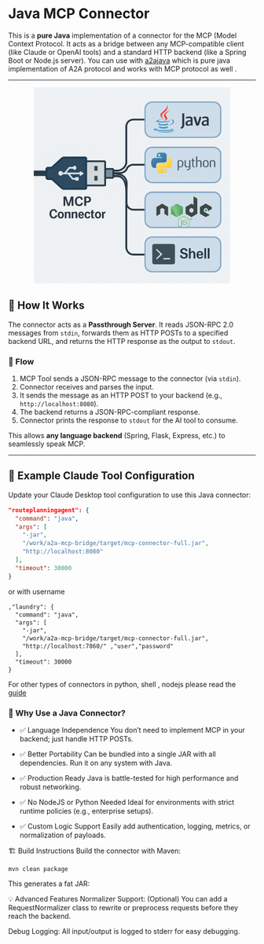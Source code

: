 # Java MCP Connector  

This is a **pure Java** implementation of a connector for the MCP (Model Context Protocol. It acts as a bridge between any MCP-compatible client (like Claude or OpenAI tools) and a standard HTTP backend (like a Spring Boot or Node.js server).
You can use with [a2ajava](https://github.com/vishalmysore/a2ajava) which is pure java implementation of A2A protocol and works with MCP protocol as well .
 
---

<p align="center">
  <img src="connector.png" width="400" alt="Connector Architecture">
</p>

## 🔧 How It Works

The connector acts as a **Passthrough Server**. It reads JSON-RPC 2.0 messages from `stdin`, forwards them as HTTP POSTs to a specified backend URL, and returns the HTTP response as the output to `stdout`.

### 🔁 Flow

1. MCP Tool sends a JSON-RPC message to the connector (via `stdin`).
2. Connector receives and parses the input.
3. It sends the message as an HTTP POST to your backend (e.g., `http://localhost:8080`).
4. The backend returns a JSON-RPC-compliant response.
5. Connector prints the response to `stdout` for the AI tool to consume.

This allows **any language backend** (Spring, Flask, Express, etc.) to seamlessly speak MCP.

---

## 🧪 Example Claude Tool Configuration

Update your Claude Desktop tool configuration to use this Java connector:

```json
"routeplanningagent": {
  "command": "java",
  "args": [
    "-jar",
    "/work/a2a-mcp-bridge/target/mcp-connector-full.jar",
    "http://localhost:8080"
  ],
  "timeout": 30000
}
```
or with username 

```
,"laundry": {
  "command": "java",
  "args": [    
    "-jar",
    "/work/a2a-mcp-bridge/target/mcp-connector-full.jar",
    "http://localhost:7860/" ,"user","password"
  ],
  "timeout": 30000
} 
```


For other types of connectors in python, shell , nodejs please read the [guide](article.MD) 

### 🚀 Why Use a Java Connector?
- ✅ Language Independence
You don’t need to implement MCP in your backend; just handle HTTP POSTs.  
- ✅ Better Portability
Can be bundled into a single JAR with all dependencies. Run it on any system with Java.

- ✅ Production Ready
Java is battle-tested for high performance and robust networking.

- ✅ No NodeJS or Python Needed
Ideal for environments with strict runtime policies (e.g., enterprise setups).

- ✅ Custom Logic Support
Easily add authentication, logging, metrics, or normalization of payloads.

🏗️ Build Instructions
Build the connector with Maven:

```
mvn clean package
```
This generates a fat JAR:

💡 Advanced Features
Normalizer Support: (Optional) You can add a RequestNormalizer class to rewrite or preprocess requests before they reach the backend.

Debug Logging: All input/output is logged to stderr for easy debugging.

